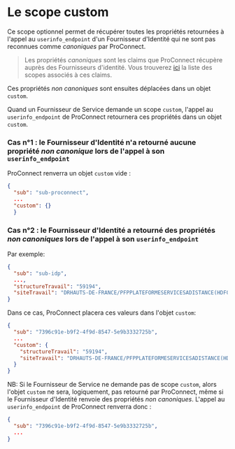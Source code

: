 # Le scope custom

Ce scope optionnel permet de récupérer toutes les propriétés retournées à l'appel au `userinfo_endpoint` d'un Fournisseur d'Identité qui ne sont pas reconnues comme *canoniques* par ProConnect.

> Les propriétés *canoniques* sont les claims que ProConnect récupère auprès des Fournisseurs d'identité. Vous trouverez [ici](../fournisseur-identite/configuration.md#configurer-les-scopes) la liste des scopes associés à ces claims.

Ces propriétés *non canoniques* sont ensuites déplacées dans un objet `custom`.

Quand un Fournisseur de Service demande un scope `custom`, l'appel au `userinfo_endpoint` de ProConnect retournera ces propriétés dans un objet `custom`.

### Cas n°1 : le Fournisseur d'Identité n'a retourné aucune propriété *non canonique* lors de l'appel à son `userinfo_endpoint`

ProConnect renverra un objet `custom` vide :

```json
{
  "sub": "sub-proconnect",
  ...
  "custom": {}
  }

```

### Cas n°2 : le Fournisseur d'Identité a retourné des propriétés *non canoniques* lors de l'appel à son `userinfo_endpoint`

Par exemple:

```json
{
  "sub": "sub-idp",
  ...,
  "structureTravail": "59194",
  "siteTravail": "DRHAUTS-DE-FRANCE/PFPPLATEFORMESERVICESADISTANCE(HDF0262005733)"
}
```

Dans ce cas, ProConnect placera ces valeurs dans l'objet `custom`:

```json
{
  "sub": "7396c91e-b9f2-4f9d-8547-5e9b3332725b",
  ...
  "custom": {
    "structureTravail": "59194",
    "siteTravail": "DRHAUTS-DE-FRANCE/PFPPLATEFORMESERVICESADISTANCE(HDF0262005733)"
  }
}

```

NB: Si le Fournisseur de Service ne demande pas de scope `custom`, alors l'objet `custom` ne sera, logiquement, pas retourné par ProConnect, même si le Fournisseur d'Identité renvoie des propriétés *non canoniques*. L'appel au `userinfo_endpoint` de ProConnect renverra donc :

```json
{
  "sub": "7396c91e-b9f2-4f9d-8547-5e9b3332725b",
  ...
}

```

